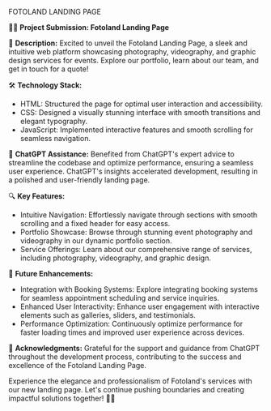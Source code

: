 FOTOLAND LANDING PAGE

👨‍💻 **Project Submission: Fotoland Landing Page**

📝 **Description:**
Excited to unveil the Fotoland Landing Page, a sleek and intuitive web platform showcasing photography, videography, and graphic design services for events. Explore our portfolio, learn about our team, and get in touch for a quote!

🛠 **Technology Stack:**
- HTML: Structured the page for optimal user interaction and accessibility.
- CSS: Designed a visually stunning interface with smooth transitions and elegant typography.
- JavaScript: Implemented interactive features and smooth scrolling for seamless navigation.

🤖 **ChatGPT Assistance:**
Benefited from ChatGPT's expert advice to streamline the codebase and optimize performance, ensuring a seamless user experience. ChatGPT's insights accelerated development, resulting in a polished and user-friendly landing page.

🔍 **Key Features:**
- Intuitive Navigation: Effortlessly navigate through sections with smooth scrolling and a fixed header for easy access.
- Portfolio Showcase: Browse through stunning event photography and videography in our dynamic portfolio section.
- Service Offerings: Learn about our comprehensive range of services, including photography, videography, and graphic design.

🚀 **Future Enhancements:**
- Integration with Booking Systems: Explore integrating booking systems for seamless appointment scheduling and service inquiries.
- Enhanced User Interactivity: Enhance user engagement with interactive elements such as galleries, sliders, and testimonials.
- Performance Optimization: Continuously optimize performance for faster loading times and improved user experience across devices.

🙏 **Acknowledgments:**
Grateful for the support and guidance from ChatGPT throughout the development process, contributing to the success and excellence of the Fotoland Landing Page.


Experience the elegance and professionalism of Fotoland's services with our new landing page. Let's continue pushing boundaries and creating impactful solutions together! 📸✨
